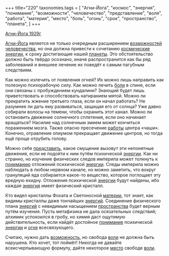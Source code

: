 +++
title="220"
taxonomies.tags = [
 "Агни-Йога",
 "космос",
 "энергия",
 "понимание",
 "возможности",
 "человечество",
 "представление",
 "воля",
 "работа",
 "материя",
 "место",
 "боль",
 "огонь",
 "срок",
 "пространство",
 "планета",
]
+++

[Агни-Йога 1929г](/agni/1929)

[Агни-Йога](/tags/Агни-Йога) является не только очередным расширением [возможностей](/tags/возможности) [человечества](/tags/человечество), но она должна привести к сочетанию [космические](/tags/космос) [энергии](/tags/[энергия](/tags/энергия)), к сроку достигающие нашей [планеты](/tags/планета). Это обстоятельство должно быть твёрдо осознано, иначе распространится как бы ряд заболеваний и внешнее лечение их поведёт к самым пагубным следствиям.   

Как можно излечить от появления огней? Их можно лишь направить как полезную психорабочую силу. Как можно лечить [боли](/tags/боль) в спине, если они связаны с пробуждением кундалини? Знающий будет лишь приветствовать и способствовать натиранием мятой. Можно ли прекратить жжение третьего глаза, если он начал работать? Не разумнее ли дать ему развиваться, защищая его от солнца? Уже давно собирали волосы на темени, чтобы охранить этот канал. Можно ли остановить движение солнечного сплетения, если оно начинает вращаться? Насилие над солнечным змием может кончиться поражением мозга. Также опасно пресечение [работы](/tags/работа) центра «чаши». Конечно, отравление опиумом прекращает движение центров, но тогда ещё проще отрубить голову.   

Можно себе [представить](/tags/представление), какое смущение вызовут эти непонятные движения, если не подойти к ним путём психической [энергии](/tags/[энергия](/tags/энергия)). Как ни странно, но изучение физических следов империла может толкнуть к [пониманию](/tags/[понимание](/tags/понимание)) отложений психической [энергии](/tags/[энергия](/tags/энергия)). Следы империла можно наблюдать в любом нервном канале, но можно заметить, что вокруг грануляций яда собирается какое-то вещество, которое поглощает эту вредную ехидну. Отложения психической [энергии](/tags/[энергия](/tags/энергия)) будут найдены, ибо каждая [энергия](/tags/энергия) имеет физический кристалл.   

Кто видел кристаллы Фохата и Светоносной [материи](/tags/материя), тот знает, как видимы кристаллы даже тончайших [энергий](/tags/энергия). Соединение физического плана [энергий](/tags/энергия) с невидимым насыщением [пространства](/tags/пространство) будет верным путём изучения. Пусть метафизика не дала осязательных следствий; алхимик успокоился в гробу, но химия даст ощутимую действительность, если найдёт достойное [понимание](/tags/понимание) психической [энергии](/tags/[энергия](/tags/энергия)) и [огня](/tags/огонь) всесвязующего.   

Считаю, нужно дать [возможность](/tags/возможности), но свобода [воли](/tags/воля) не должна быть нарушена. Кто хочет, тот поймёт! Никогда не давайте всеисчерпывающую формулу, дайте некоторое [место](/tags/место) свободе [воли](/tags/воля).